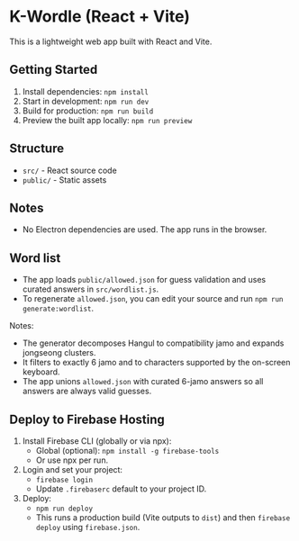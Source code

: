 # K-Wordle (React + Vite)

This is a lightweight web app built with React and Vite.

## Getting Started

1. Install dependencies: `npm install`
2. Start in development: `npm run dev`
3. Build for production: `npm run build`
4. Preview the built app locally: `npm run preview`

## Structure
- `src/` - React source code
- `public/` - Static assets

## Notes
- No Electron dependencies are used. The app runs in the browser.

## Word list
- The app loads `public/allowed.json` for guess validation and uses curated answers in `src/wordlist.js`.
- To regenerate `allowed.json`, you can edit your source and run `npm run generate:wordlist`.

Notes:
- The generator decomposes Hangul to compatibility jamo and expands jongseong clusters.
- It filters to exactly 6 jamo and to characters supported by the on-screen keyboard.
- The app unions `allowed.json` with curated 6-jamo answers so all answers are always valid guesses.

## Deploy to Firebase Hosting
1. Install Firebase CLI (globally or via npx):
	- Global (optional): `npm install -g firebase-tools`
	- Or use npx per run.
2. Login and set your project:
	- `firebase login`
	- Update `.firebaserc` default to your project ID.
3. Deploy:
	- `npm run deploy`
	- This runs a production build (Vite outputs to `dist`) and then `firebase deploy` using `firebase.json`.

